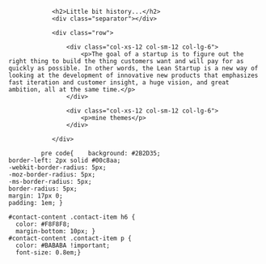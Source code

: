 <div class="inner-content" id="about-content">

				<h2>Little bit history...</h2>
				<div class="separator"></div>

				<div class="row">

					<div class="col-xs-12 col-sm-12 col-lg-6">
						<p>The goal of a startup is to figure out the right thing to build the thing customers want and will pay for as quickly as possible. In other words, the Lean Startup is a new way of looking at the development of innovative new products that emphasizes fast iteration and customer insight, a huge vision, and great ambition, all at the same time.</p>
					</div>

					<div class="col-xs-12 col-sm-12 col-lg-6">
						<p>mine themes</p>
					</div>

				</div>

</div>
			

			 pre code{    background: #2B2D35;
    border-left: 2px solid #00c8aa;
    -webkit-border-radius: 5px;
    -moz-border-radius: 5px;
    -ms-border-radius: 5px;
    border-radius: 5px;
    margin: 17px 0;
    padding: 1em; }
    
    #contact-content .contact-item h6 {
      color: #F8F8F8;
      margin-bottom: 10px; }
    #contact-content .contact-item p {
      color: #BABABA !important;
      font-size: 0.8em;}